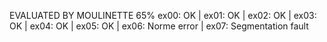 EVALUATED BY MOULINETTE 65%
ex00: OK | ex01: OK | ex02: OK | ex03: OK | ex04: OK | ex05: OK | ex06: Norme error | ex07: Segmentation fault

